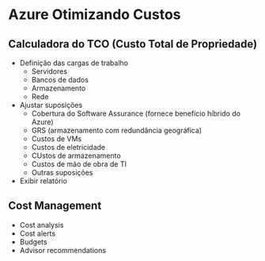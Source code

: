 # Azure Otimizando Custos
## Calculadora do TCO (Custo Total de Propriedade)
* Definição das cargas de trabalho
    * Servidores
    * Bancos de dados
    * Armazenamento
    * Rede
* Ajustar suposições
    * Cobertura do Software Assurance (fornece benefício híbrido do Azure)
    * GRS (armazenamento com redundância geográfica)
    * Custos de VMs
    * Custos de eletricidade
    * CUstos de armazenamento
    * Custos de mão de obra de TI
    * Outras suposições
* Exibir relatório
## Cost Management
* Cost analysis
* Cost alerts
* Budgets
* Advisor recommendations
